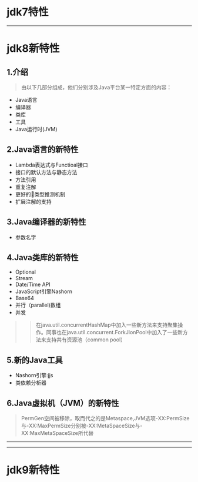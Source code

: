 # jdk7特性

---
# jdk8新特性 
## 1.介绍
 >由以下几部分组成，他们分别涉及Java平台某一特定方面的内容：
* Java语言
* 编译器
* 类库
* 工具
* Java运行时(JVM)


## 2.Java语言的新特性

+ Lambda表达式与Functioal接口
+ 接口的默认方法与静态方法
+ 方法引用
+ 重复注解
+ 更好的类型推测机制
+ 扩展注解的支持

## 3.Java编译器的新特性

+ 参数名字

## 4.Java类库的新特性

- Optional
- Stream
- Date/Time API 
- JavaScript引擎Nashorn
- Base64
- 并行（parallel)数组
- 并发
>>在java.util.concurrentHashMap中加入一些新方法来支持聚集操作。同事也在java.util.concurrent.ForkJionPool中加入了一些新方法来支持共有资源池（common pool）

## 5.新的Java工具

* Nashorn引擎:jjs
* 类依赖分析器

## 6.Java虚拟机（JVM）的新特性
>PermGen空间被移除，取而代之的是Metaspace,JVM选项-XX:PermSize与-XX:MaxPermSize分别被-XX:MetaSpaceSize与-XX:MaxMetaSpaceSize所代替

---
---

# jdk9新特性
